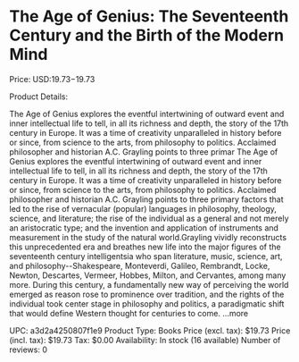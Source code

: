 # The Age of Genius: The Seventeenth Century and the Birth of the Modern Mind

Price: USD:$19.73-$19.73

Product Details:

The Age of Genius explores the eventful intertwining of outward event and inner intellectual life to tell, in all its richness and depth, the story of the 17th century in Europe. It was a time of creativity unparalleled in history before or since, from science to the arts, from philosophy to politics. Acclaimed philosopher and historian A.C. Grayling points to three primar The Age of Genius explores the eventful intertwining of outward event and inner intellectual life to tell, in all its richness and depth, the story of the 17th century in Europe. It was a time of creativity unparalleled in history before or since, from science to the arts, from philosophy to politics. Acclaimed philosopher and historian A.C. Grayling points to three primary factors that led to the rise of vernacular (popular) languages in philosophy, theology, science, and literature; the rise of the individual as a general and not merely an aristocratic type; and the invention and application of instruments and measurement in the study of the natural world.Grayling vividly reconstructs this unprecedented era and breathes new life into the major figures of the seventeenth century intelligentsia who span literature, music, science, art, and philosophy--Shakespeare, Monteverdi, Galileo, Rembrandt, Locke, Newton, Descartes, Vermeer, Hobbes, Milton, and Cervantes, among many more. During this century, a fundamentally new way of perceiving the world emerged as reason rose to prominence over tradition, and the rights of the individual took center stage in philosophy and politics, a paradigmatic shift that would define Western thought for centuries to come. ...more

UPC: a3d2a4250807f1e9
Product Type: Books
Price (excl. tax): $19.73
Price (incl. tax): $19.73
Tax: $0.00
Availability: In stock (16 available)
Number of reviews: 0